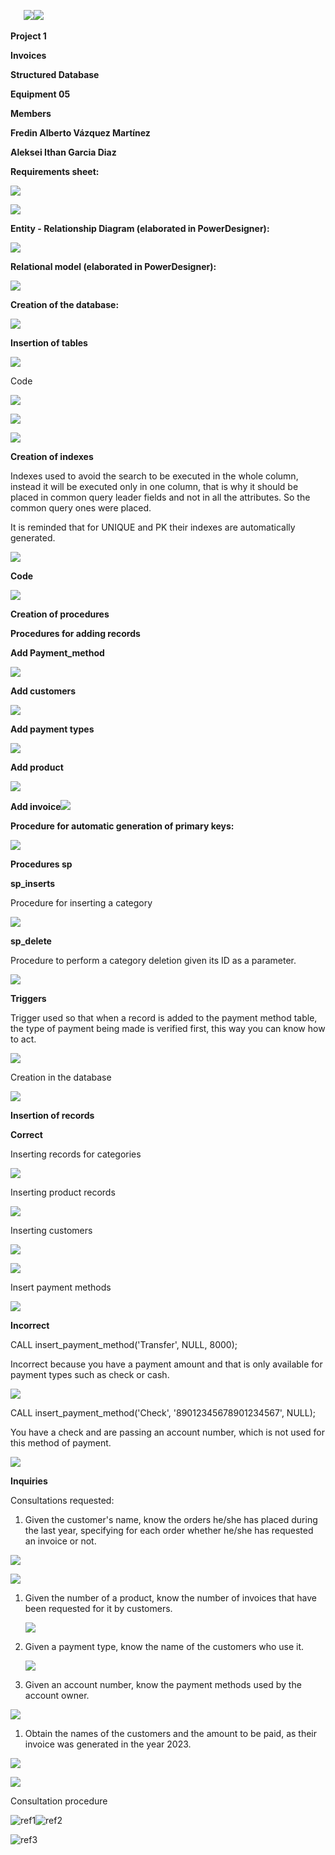 
`	`**![](readme/Aspose.Words.66dba48a-46ec-4796-921c-722bb705e0dd.001.png)![](readme/Aspose.Words.66dba48a-46ec-4796-921c-722bb705e0dd.002.png)**

**Project 1** 

**Invoices**

**Structured Database**

**Equipment 05**

**Members**

**Fredin Alberto Vázquez Martínez**

**Aleksei Ithan Garcia Diaz**

**Requirements sheet:**

![](readme/Aspose.Words.66dba48a-46ec-4796-921c-722bb705e0dd.003.png)

![](readme/Aspose.Words.66dba48a-46ec-4796-921c-722bb705e0dd.004.png)

**Entity - Relationship Diagram (elaborated in PowerDesigner):**

![](readme/Aspose.Words.66dba48a-46ec-4796-921c-722bb705e0dd.005.png)


**Relational model (elaborated in PowerDesigner):**

![](readme/Aspose.Words.66dba48a-46ec-4796-921c-722bb705e0dd.006.png)

**Creation of the database:**

![](readme/Aspose.Words.66dba48a-46ec-4796-921c-722bb705e0dd.007.png)

**Insertion of tables**

![](readme/Aspose.Words.66dba48a-46ec-4796-921c-722bb705e0dd.008.png)

Code

![](readme/Aspose.Words.66dba48a-46ec-4796-921c-722bb705e0dd.009.png)



![](readme/Aspose.Words.66dba48a-46ec-4796-921c-722bb705e0dd.010.png)

![](readme/Aspose.Words.66dba48a-46ec-4796-921c-722bb705e0dd.011.png)




**Creation of indexes**

Indexes used to avoid the search to be executed in the whole column, instead it will be executed only in one column, that is why it should be placed in common query leader fields and not in all the attributes. So the common query ones were placed.

It is reminded that for UNIQUE and PK their indexes are automatically generated.

![](readme/Aspose.Words.66dba48a-46ec-4796-921c-722bb705e0dd.012.png)

**Code**

![](readme/Aspose.Words.66dba48a-46ec-4796-921c-722bb705e0dd.013.png)


**Creation of procedures**

**Procedures for adding records**

**Add Payment\_method**

![](readme/Aspose.Words.66dba48a-46ec-4796-921c-722bb705e0dd.014.png)

**Add customers**

![](readme/Aspose.Words.66dba48a-46ec-4796-921c-722bb705e0dd.015.png)

**Add payment types**

![](readme/Aspose.Words.66dba48a-46ec-4796-921c-722bb705e0dd.016.png)

**Add product**

![](readme/Aspose.Words.66dba48a-46ec-4796-921c-722bb705e0dd.017.png)

**Add invoice![](readme/Aspose.Words.66dba48a-46ec-4796-921c-722bb705e0dd.018.png)**











**Procedure for automatic generation of primary keys:**

![](readme/Aspose.Words.66dba48a-46ec-4796-921c-722bb705e0dd.019.png)


**Procedures sp**

**sp\_inserts**

Procedure for inserting a category

![](readme/Aspose.Words.66dba48a-46ec-4796-921c-722bb705e0dd.020.png)

**sp\_delete**

Procedure to perform a category deletion given its ID as a parameter.

![](readme/Aspose.Words.66dba48a-46ec-4796-921c-722bb705e0dd.021.png)

**Triggers**

Trigger used so that when a record is added to the payment method table, the type of payment being made is verified first, this way you can know how to act.

![](readme/Aspose.Words.66dba48a-46ec-4796-921c-722bb705e0dd.022.png)

Creation in the database

![](readme/Aspose.Words.66dba48a-46ec-4796-921c-722bb705e0dd.023.png)



**Insertion of records**

**Correct**

Inserting records for categories

![](readme/Aspose.Words.66dba48a-46ec-4796-921c-722bb705e0dd.024.png)



Inserting product records

![](readme/Aspose.Words.66dba48a-46ec-4796-921c-722bb705e0dd.025.png)

Inserting customers

![](readme/Aspose.Words.66dba48a-46ec-4796-921c-722bb705e0dd.026.png)

![](readme/Aspose.Words.66dba48a-46ec-4796-921c-722bb705e0dd.027.png)

Insert payment methods

![](readme/Aspose.Words.66dba48a-46ec-4796-921c-722bb705e0dd.028.png)

**Incorrect**

CALL insert\_payment\_method('Transfer', NULL, 8000);

Incorrect because you have a payment amount and that is only available for payment types such as check or cash.

![](readme/Aspose.Words.66dba48a-46ec-4796-921c-722bb705e0dd.029.png)

CALL insert\_payment\_method('Check', '89012345678901234567', NULL);

You have a check and are passing an account number, which is not used for this method of payment.

![](readme/Aspose.Words.66dba48a-46ec-4796-921c-722bb705e0dd.030.png)

**Inquiries**

Consultations requested:

1. Given the customer's name, know the orders he/she has placed during the last year, specifying for each order whether he/she has requested an invoice or not.

![](readme/Aspose.Words.66dba48a-46ec-4796-921c-722bb705e0dd.031.png)

![](readme/Aspose.Words.66dba48a-46ec-4796-921c-722bb705e0dd.032.png)

1. Given the number of a product, know the number of invoices that have been requested for it by customers.

   ![](readme/Aspose.Words.66dba48a-46ec-4796-921c-722bb705e0dd.033.png)


1. Given a payment type, know the name of the customers who use it.

   ![](readme/Aspose.Words.66dba48a-46ec-4796-921c-722bb705e0dd.034.png)

1. Given an account number, know the payment methods used by the account owner.

![](readme/Aspose.Words.66dba48a-46ec-4796-921c-722bb705e0dd.035.png)

1. Obtain the names of the customers and the amount to be paid, as their invoice was generated in the year 2023.



![](readme/Aspose.Words.66dba48a-46ec-4796-921c-722bb705e0dd.036.png)

![](readme/Aspose.Words.66dba48a-46ec-4796-921c-722bb705e0dd.037.png)

Consultation procedure

![ref1]![ref2]

![ref3]

[ref1]: Aspose.Words.66dba48a-46ec-4796-921c-722bb705e0dd.038.png
[ref2]: Aspose.Words.66dba48a-46ec-4796-921c-722bb705e0dd.039.png
[ref3]: Aspose.Words.66dba48a-46ec-4796-921c-722bb705e0dd.040.png
